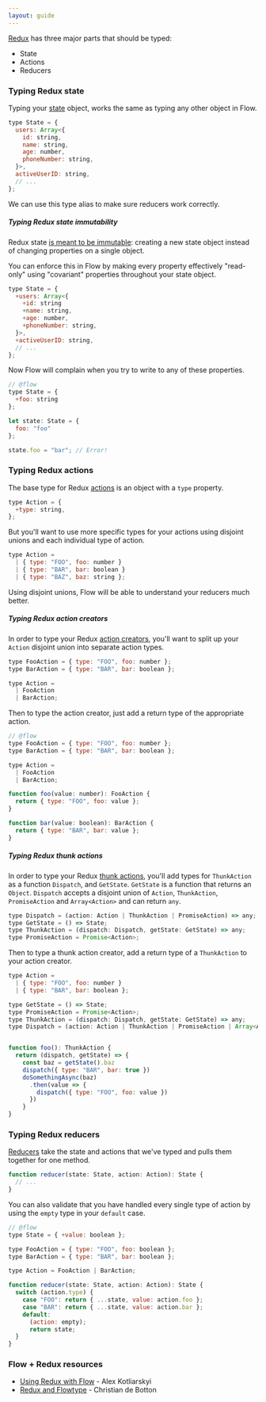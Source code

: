```yaml
---
layout: guide
---
```


[Redux](http://redux.js.org) has three major parts that should be typed:

- State
- Actions
- Reducers

### Typing Redux state <a class="toc" id="toc-typing-redux-state" href="#toc-typing-redux-state"></a>

Typing your [state](http://redux.js.org/docs/introduction/ThreePrinciples.html#single-source-of-truth)
object, works the same as typing any other object in Flow.

```js
type State = {
  users: Array<{
    id: string,
    name: string,
    age: number,
    phoneNumber: string,
  }>,
  activeUserID: string,
  // ...
};
```

We can use this type alias to make sure reducers work correctly.

##### Typing Redux state immutability <a class="toc" id="toc-typing-redux-state-immutability" href="#toc-typing-redux-state-immutability"></a>

Redux state [is meant to be immutable](http://redux.js.org/docs/introduction/ThreePrinciples.html#state-is-read-only):
creating a new state object instead of changing properties on a single object.

You can enforce this in Flow by making every property effectively "read-only"
using "covariant" properties throughout your state object.

```js
type State = {
  +users: Array<{
    +id: string
    +name: string,
    +age: number,
    +phoneNumber: string,
  }>,
  +activeUserID: string,
  // ...
};
```

Now Flow will complain when you try to write to any of these properties.

```js
// @flow
type State = {
  +foo: string
};

let state: State = {
  foo: "foo"
};

state.foo = "bar"; // Error!
```

### Typing Redux actions <a class="toc" id="toc-typing-redux-actions" href="#toc-typing-redux-actions"></a>

The base type for Redux [actions](http://redux.js.org/docs/basics/Actions.html)
is an object with a `type` property.

```js
type Action = {
  +type: string,
};
```

But you'll want to use more specific types for your actions using disjoint
unions and each individual type of action.

```js
type Action =
  | { type: "FOO", foo: number }
  | { type: "BAR", bar: boolean }
  | { type: "BAZ", baz: string };
```

Using disjoint unions, Flow will be able to understand your reducers much
better.

##### Typing Redux action creators <a class="toc" id="toc-typing-redux-action-creators" href="#toc-typing-redux-action-creators"></a>

In order to type your Redux [action creators](http://redux.js.org/docs/basics/Actions.html#action-creators),
you'll want to split up your `Action` disjoint union into separate action
types.

```js
type FooAction = { type: "FOO", foo: number };
type BarAction = { type: "BAR", bar: boolean };

type Action =
  | FooAction
  | BarAction;
```

Then to type the action creator, just add a return type of the appropriate
action.

```js
// @flow
type FooAction = { type: "FOO", foo: number };
type BarAction = { type: "BAR", bar: boolean };

type Action =
  | FooAction
  | BarAction;

function foo(value: number): FooAction {
  return { type: "FOO", foo: value };
}

function bar(value: boolean): BarAction {
  return { type: "BAR", bar: value };
}
```

##### Typing Redux thunk actions <a class="toc" id="toc-typing-redux-thunk-actions" href="#toc-typing-redux-thunk-actions"></a>

In order to type your Redux [thunk actions](http://redux.js.org/docs/advanced/AsyncActions.html#async-action-creators),
you'll add types for `ThunkAction` as a function `Dispatch`, and `GetState`. `GetState` is a function that returns an `Object`. `Dispatch` accepts a disjoint union of `Action`, `ThunkAction`, `PromiseAction` and `Array<Action>` and can return `any`.

```js
type Dispatch = (action: Action | ThunkAction | PromiseAction) => any;
type GetState = () => State;
type ThunkAction = (dispatch: Dispatch, getState: GetState) => any;
type PromiseAction = Promise<Action>;
```

Then to type a thunk action creator, add a return type of a `ThunkAction` to your action creator.

```js
type Action =
  | { type: "FOO", foo: number }
  | { type: "BAR", bar: boolean };

type GetState = () => State;
type PromiseAction = Promise<Action>;
type ThunkAction = (dispatch: Dispatch, getState: GetState) => any;
type Dispatch = (action: Action | ThunkAction | PromiseAction | Array<Action>) => any;


function foo(): ThunkAction {
  return (dispatch, getState) => {
    const baz = getState().baz
    dispatch({ type: "BAR", bar: true })
    doSomethingAsync(baz)
      .then(value => {
        dispatch({ type: "FOO", foo: value })
      })
    }
}
```

### Typing Redux reducers <a class="toc" id="toc-typing-redux-reducers" href="#toc-typing-redux-reducers"></a>

[Reducers](http://redux.js.org/docs/basics/Reducers.html) take the state and
actions that we've typed and pulls them together for one method.

```js
function reducer(state: State, action: Action): State {
  // ...
}
```

You can also validate that you have handled every single type of action by
using the `empty` type in your `default` case.

```js
// @flow
type State = { +value: boolean };

type FooAction = { type: "FOO", foo: boolean };
type BarAction = { type: "BAR", bar: boolean };

type Action = FooAction | BarAction;

function reducer(state: State, action: Action): State {
  switch (action.type) {
    case "FOO": return { ...state, value: action.foo };
    case "BAR": return { ...state, value: action.bar };
    default:
      (action: empty);
      return state;
  }
}
```

### Flow + Redux resources <a class="toc" id="toc-flow-redux-resources" href="#toc-flow-redux-resources"></a>

- [Using Redux with Flow](http://frantic.im/using-redux-with-flow) - Alex Kotliarskyi
- [Redux and Flowtype](https://medium.com/@cdebotton/redux-and-flowtype-69ff1dd09036#.fsrm1amlk) - Christian de Botton
